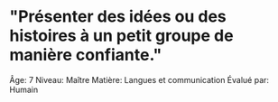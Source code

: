 # "Présenter des idées ou des histoires à un petit groupe de manière confiante."

Âge: 7
Niveau: Maître
Matière: Langues et communication
Évalué par: Humain
